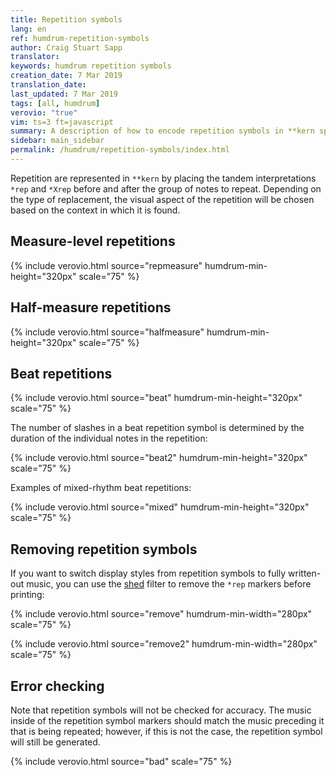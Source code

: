 ```yaml
---
title: Repetition symbols
lang: en
ref: humdrum-repetition-symbols
author: Craig Stuart Sapp
translator: 
keywords: humdrum repetition symbols
creation_date: 7 Mar 2019
translation_date: 
last_updated: 7 Mar 2019
tags: [all, humdrum]
verovio: "true"
vim: ts=3 ft=javascript
summary: A description of how to encode repetition symbols in **kern spines.
sidebar: main_sidebar
permalink: /humdrum/repetition-symbols/index.html
---
```


Repetition are represented in `**kern` by placing the tandem interpretations
`*rep` and `*Xrep` before and after the group of notes to repeat.  Depending
on the type of replacement, the visual aspect of the repetition will be
chosen based on the context in which it is found.


## Measure-level repetitions ##


{% include verovio.html
	source="repmeasure"
	humdrum-min-height="320px"
	scale="75"
%}
<script type="application/json" id="repmeasure">
**kern
*M3/4
=1
4c
4d
4e
=2
*rep
4c
4d
4e
*Xrep
=3
4e
4d
4c
=4
*rep
4e
4d
4c
*Xrep
=5
*rep
4e
4d
4c
*Xrep
=
*-
</script>


## Half-measure repetitions ##

{% include verovio.html
	source="halfmeasure"
	humdrum-min-height="320px"
	scale="75"
%}
<script type="application/json" id="halfmeasure">
**kern
*M4/4
=1
8cL
8dJ
16gLL
16f
16e
16dJJ
*rep
8cL
8dJ
16gLL
16f
16e
16dJJ
*Xrep
=
*rep
8cL
8dJ
16gLL
16f
16e
16dJJ
*Xrep
*rep
8cL
8dJ
16gLL
16f
16e
16dJJ
*Xrep
=
2c;
=
*-
</script>



## Beat repetitions ##

{% include verovio.html
	source="beat"
	humdrum-min-height="320px"
	scale="75"
%}
<script type="application/json" id="beat">
**kern
*M4/4
=1
8cL
8dJ
*rep
8cL
8dJ
*Xrep
*rep
8cL
8dJ
*Xrep
*rep
8cL
8dJ
*Xrep
=2
8dL
8cJ
*rep
8dL
8cJ
*Xrep
8cL
8dJ
*rep
8cL
8dJ
*Xrep
=2
=
*-
</script>


The number of slashes in a beat repetition symbol is determined by the 
duration of the individual notes in the repetition:


{% include verovio.html
	source="beat2"
	humdrum-min-height="320px"
	scale="75"
%}
<script type="application/json" id="beat2">
**kern
*M6/4
=1
8cL
8dJ
*rep
8cL
8dJ
*Xrep
16cLL
16d
16e
16fJJ
*rep
16cLL
16d
16e
16fJJ
*Xrep
32cLLL
32dL
32eJ
32fJJ
32gLL
32aL
32bJ
32ccJJJ
*rep
32cLLL
32d
32e
32fJJ
32gLL
32a
32b
32ccJJJ
*Xrep
=
*-
</script>


Examples of mixed-rhythm beat repetitions:

{% include verovio.html
	source="mixed"
	humdrum-min-height="320px"
	scale="75"
%}
<script type="application/json" id="mixed">
**kern
*M4/4
=1
8.cL
16dJ
*rep
8.cL
16dJ
*Xrep
16eL
16d
8cJ
*rep
16eL
16d
8cJ
*Xrep
=2
1c
=
*-
</script>


## Removing repetition symbols ##

If you want to switch display styles from repetition symbols
to fully written-out music, you can use the
[shed](/filter/shed) filter to remove the `*rep` markers before
printing:


{% include verovio.html
	source="remove"
	humdrum-min-width="280px"
	scale="75"
%}
<script type="application/json" id="remove">
**kern
*M4/4
=1
16cLL
16e
16g
16eJJ
*rep
16cLL
16e
16g
16eJJ
*Xrep
*rep
16cLL
16e
16g
16eJJ
*Xrep
=
*-
</script>

{% include verovio.html
	source="remove2"
	humdrum-min-width="280px"
	scale="75"
%}
<script type="application/json" id="remove2">
!!!filter: shed -e 's/^X?rep$//I'
**kern
*M4/4
=1
16cLL
16e
16g
16eJJ
*rep
16cLL
16e
16g
16eJJ
*Xrep
*rep
16cLL
16e
16g
16eJJ
*Xrep
=
*-
</script>





## Error checking ##

Note that repetition symbols will not be checked for accuracy.
The music inside of the repetition symbol markers should match
the music preceding it that is being repeated; however, if this
is not the case, the repetition symbol will still be generated.


{% include verovio.html
	source="bad"
	scale="75"
%}
<script type="application/json" id="bad">
**kern
*M4/4
=1
4c
4g
*rep
4d
4a
*Xrep
=
*-
</script>



